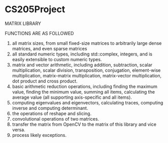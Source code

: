 # CS205Project

MATRIX LIBRARY

FUNCTIONS ARE AS FOLLOWED
1) all matrix sizes, from small fixed-size matrices to arbitrarily large dense matrices, and even sparse matrices
2) all standard numeric types, including std::complex, integers, and is easily extensible to custom numeric types. 
3) matrix and vector arithmetic, including addition, subtraction, scalar multiplication, scalar division, transposition, conjugation, element-wise multiplication, matrix-matrix multiplication, matrix-vector multiplication, dot product and cross product.
4) basic arithmetic reduction operations, including finding the maximum value, finding the minimum value, summing all items, calculating the average value (all supporting axis-specific and all items).
5) computing eigenvalues and eigenvectors, calculating traces, computing inverse and computing determinant.
6) the operations of reshape and slicing. 
7) convolutional operations of two matrices.
8) transfer the matrix from OpenCV to the matrix of this library and vice versa.
9) process likely exceptions.
